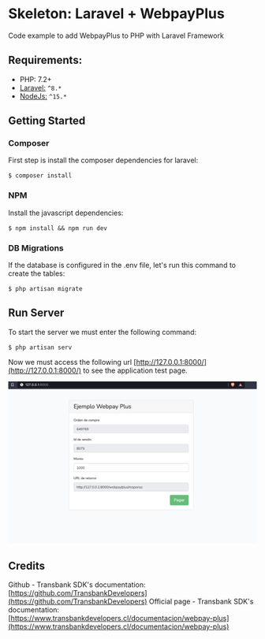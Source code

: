 
# Skeleton: Laravel + WebpayPlus
Code example to add WebpayPlus to PHP with Laravel Framework
 
## Requirements:

- PHP: 7.2+
- [Laravel:](https://laravel.com/) `^8.*`
- [NodeJs:](https://www.npmjs.com/) `^15.*`

## Getting Started
  
### Composer

First step is install the composer dependencies for laravel:

```SH
$ composer install
```

### NPM

Install the javascript dependencies:

```SH
$ npm install && npm run dev
```

### DB Migrations

If the database is configured in the .env file, let's run this command to create the tables:

```SH
$ php artisan migrate
```

## Run Server
To start the server we must enter the following command:

```SH
$ php artisan serv
```
Now we must access the following url [http://127.0.0.1:8000/](http://127.0.0.1:8000/) to see the application test page.

![Main Test Page](https://github.com/angelmaturanat/laravel-webpay-skeleton/blob/main/Readme-image-1.png)


## Credits

Github - Transbank SDK's documentation:[https://github.com/TransbankDevelopers](https://github.com/TransbankDevelopers)
Official page - Transbank SDK's documentation: [https://www.transbankdevelopers.cl/documentacion/webpay-plus](https://www.transbankdevelopers.cl/documentacion/webpay-plus)